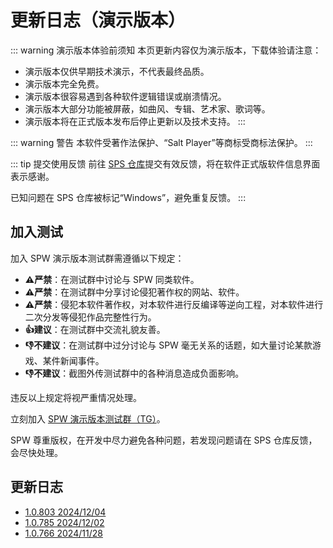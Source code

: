 # 更新日志（演示版本）

::: warning 演示版本体验前须知
本页更新内容仅为演示版本，下载体验请注意：
- 演示版本仅供早期技术演示，不代表最终品质。
- 演示版本完全免费。
- 演示版本很容易遇到各种软件逻辑错误或崩溃情况。
- 演示版本大部分功能被屏蔽，如曲风、专辑、艺术家、歌词等。
- 演示版本将在正式版本发布后停止更新以及技术支持。
:::

::: warning 警告
本软件受著作法保护、“Salt Player”等商标受商标法保护。
:::

::: tip 提交使用反馈
前往 [SPS 仓库](https://github.com/Moriafly/SaltPlayerSource)提交有效反馈，将在软件正式版软件信息界面表示感谢。

已知问题在 SPS 仓库被标记“Windows”，避免重复反馈。
:::

## 加入测试

加入 SPW 演示版本测试群需遵循以下规定：

- **⚠️严禁**：在测试群中讨论与 SPW 同类软件。
- **⚠️严禁**：在测试群中分享讨论侵犯著作权的网站、软件。
- **⚠️严禁**：侵犯本软件著作权，对本软件进行反编译等逆向工程，对本软件进行二次分发等侵犯作品完整性行为。
- **👍建议**：在测试群中交流礼貌友善。
- **👎不建议**：在测试群中过分讨论与 SPW 毫无关系的话题，如大量讨论某款游戏、某件新闻事件。
- **👎不建议**：截图外传测试群中的各种消息造成负面影响。

违反以上规定将视严重情况处理。

立刻加入 [SPW 演示版本测试群（TG）](https://t.me/+iVn5ypF1xf80NGE9)。

SPW 尊重版权，在开发中尽力避免各种问题，若发现问题请在 SPS 仓库反馈，会尽快处理。

## 更新日志

- [1.0.803 2024/12/04](/release/1.0/803)
- [1.0.785 2024/12/02](/release/1.0/785)
- [1.0.766 2024/11/28](/release/1.0/766)